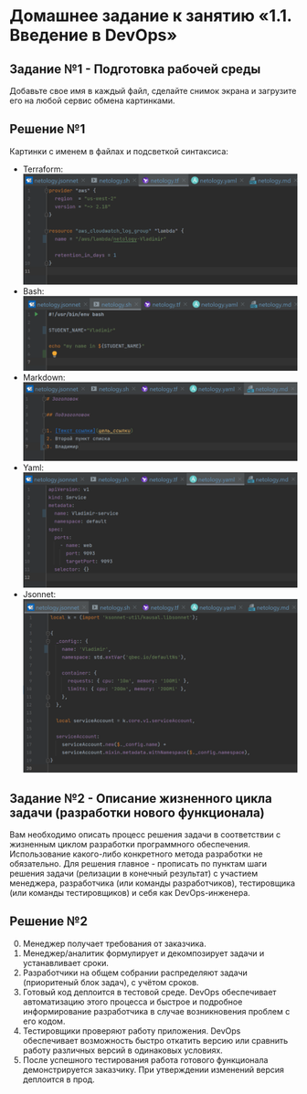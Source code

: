 
# Домашнее задание к занятию «1.1. Введение в DevOps»

## Задание №1 - Подготовка рабочей среды
Добавьте свое имя в каждый файл, сделайте снимок экрана и загрузите его на любой сервис обмена картинками.

## Решение №1
Картинки с именем в файлах и подсветкой синтаксиса:
- Terraform: ![Терраформ](img/terraform_Vladimir.png)
- Bash: ![bahs](img/bash_Vladimir.png)
- Markdown: ![markdown](img/markdown_Vladimir.png)
- Yaml: ![Yaml](img/yaml_Vladimir.png)
- Jsonnet: ![Jsonnet](img/jsonnet_Vladimir.png)


## Задание №2 - Описание жизненного цикла задачи (разработки нового функционала)
Вам необходимо описать процесс решения задачи в соответствии с жизненным циклом разработки программного обеспечения. Использование какого-либо конкретного метода разработки не обязательно. Для решения главное - прописать по пунктам шаги решения задачи (релизации в конечный результат) с участием менеджера, разработчика (или команды разработчиков), тестировщика (или команды тестировщиков) и себя как DevOps-инженера. 

## Решение №2
0. Менеджер получает требования от заказчика.
1. Менеджер/аналитик формулирует и декомпозирует задачи и устанавливает сроки.
2. Разработчики на общем собрании распределяют задачи (приоритеный блок задач), с учётом сроков.
3. Готовый код деплоится в тестовой среде. DevOps обеспечивает автоматизацию этого процесса и быстрое и подробное информирование разработчика в случае возникновения проблем с его кодом.
4. Тестировщики проверяют работу приложения. DevOps обеспечивает возможность быстро откатить версию или сравнить работу различных версий в одинаковых условиях.
5. После успешного тестирования работа готового функционала демонстрируется заказчику. При утверждении изменений версия деплоится в прод.
